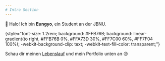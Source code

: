 ```yaml
---
# Intro Section
---
```

👋 Halo! Ich bin **Eungyo**, ein Student an der JBNU.

{style="font-size: 1.2rem; background: #FFB76B; background: linear-gradient(to right, #FFB76B 0%, #FFA73D 30%, #FF7C00 60%, #FF7F04 100%); -webkit-background-clip: text; -webkit-text-fill-color: transparent;"}

Schau dir meinen [Lebenslauf](/about/) und mein Portfolio unten an 😍
